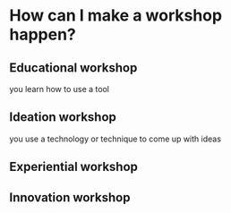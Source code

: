 # How can I make a workshop happen?


## Educational workshop
you learn how to use a tool

## Ideation workshop
you use a technology or technique to come up with ideas

## Experiential workshop

## Innovation workshop